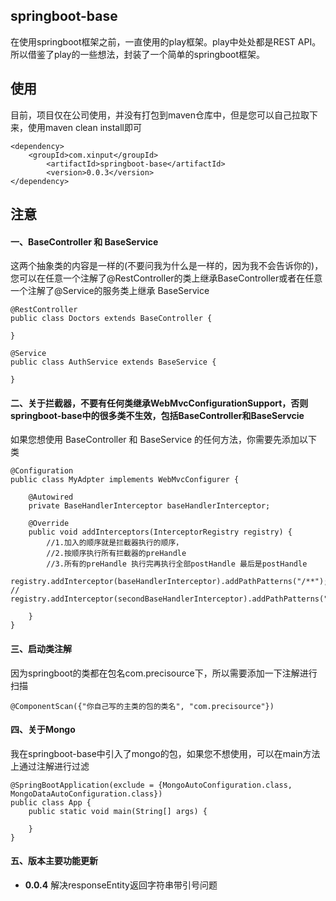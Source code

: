## springboot-base
在使用springboot框架之前，一直使用的play框架。play中处处都是REST API。所以借鉴了play的一些想法，封装了一个简单的springboot框架。

## 使用
目前，项目仅在公司使用，并没有打包到maven仓库中，但是您可以自己拉取下来，使用maven clean install即可
```$xslt
<dependency>
    <groupId>com.xinput</groupId>
        <artifactId>springboot-base</artifactId>
        <version>0.0.3</version>
</dependency>
```

## 注意
#### 一、BaseController 和 BaseService 
这两个抽象类的内容是一样的(不要问我为什么是一样的，因为我不会告诉你的)，您可以在任意一个注解了@RestController的类上继承BaseController或者在任意一个注解了@Service的服务类上继承 BaseService
```$xslt
@RestController
public class Doctors extends BaseController {

}

@Service
public class AuthService extends BaseService {

}
```

#### 二、关于拦截器，不要有任何类继承WebMvcConfigurationSupport，否则springboot-base中的很多类不生效，包括BaseController和BaseServcie
如果您想使用 BaseController 和 BaseService 的任何方法，你需要先添加以下类
```$xslt
@Configuration
public class MyAdpter implements WebMvcConfigurer {

    @Autowired
    private BaseHandlerInterceptor baseHandlerInterceptor;

    @Override
    public void addInterceptors(InterceptorRegistry registry) {
        //1.加入的顺序就是拦截器执行的顺序，
        //2.按顺序执行所有拦截器的preHandle
        //3.所有的preHandle 执行完再执行全部postHandle 最后是postHandle
        registry.addInterceptor(baseHandlerInterceptor).addPathPatterns("/**");
//        registry.addInterceptor(secondBaseHandlerInterceptor).addPathPatterns("/**");

    }
}
```

#### 三、启动类注解
因为springboot的类都在包名com.precisource下，所以需要添加一下注解进行扫描
```$xslt
@ComponentScan({"你自己写的主类的包的类名", "com.precisource"})
```

#### 四、关于Mongo
我在springboot-base中引入了mongo的包，如果您不想使用，可以在main方法上通过注解进行过滤
```$xslt
@SpringBootApplication(exclude = {MongoAutoConfiguration.class, MongoDataAutoConfiguration.class})
public class App {
    public static void main(String[] args) {
        
    }
}
```

#### 五、版本主要功能更新
- **0.0.4** 解决responseEntity返回字符串带引号问题